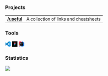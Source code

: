 ### Projects

|         |            | 
| -|:-:|
| [**/useful**](https://github.com/tbtuan/useful) | A collection of links and cheatsheets |

### Tools

<code><img alt="Visual Studio Code" width="18px" src="https://raw.githubusercontent.com/github/explore/master/topics/visual-studio-code/visual-studio-code.png" /></code>
<code><img alt="Figma" width="18px" src="https://raw.githubusercontent.com/github/explore/master/topics/figma/figma.png" /></code>
<code><img alt="Figma" width="18px" src="https://raw.githubusercontent.com/github/explore/master/topics/intellij-idea/intellij-idea.png" /></code>

### Statistics

![](https://github-readme-stats.vercel.app/api/top-langs/?username=tbtuan&layout=compact)

